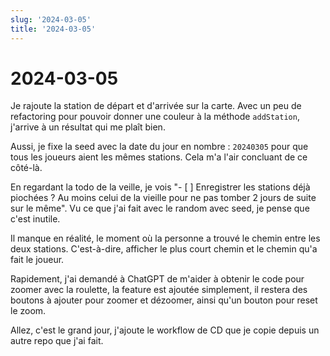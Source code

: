 ```yaml
---
slug: '2024-03-05'
title: '2024-03-05'
---
```


# 2024-03-05

Je rajoute la station de départ et d'arrivée sur la carte.
Avec un peu de refactoring pour pouvoir donner une couleur à la méthode `addStation`, j'arrive à un résultat qui me
plaît bien.

Aussi, je fixe la seed avec la date du jour en nombre : `20240305` pour que tous les joueurs aient les mêmes stations.
Cela m'a l'air concluant de ce côté-là.

En regardant la todo de la veille, je vois "- [ ] Enregistrer les stations déjà piochées ? Au moins celui de la vieille
pour ne pas tomber 2 jours de suite sur le même".
Vu ce que j'ai fait avec le random avec seed, je pense que c'est inutile.

Il manque en réalité, le moment où la personne a trouvé le chemin entre les deux stations.
C'est-à-dire, afficher le plus court chemin et le chemin qu'a fait le joueur.

Rapidement, j'ai demandé à ChatGPT de m'aider à obtenir le code pour zoomer avec la roulette, la feature est ajoutée
simplement, il restera des boutons à ajouter pour zoomer et dézoomer, ainsi qu'un bouton pour reset le zoom.

Allez, c'est le grand jour, j'ajoute le workflow de CD que je copie depuis un autre repo que j'ai fait.
